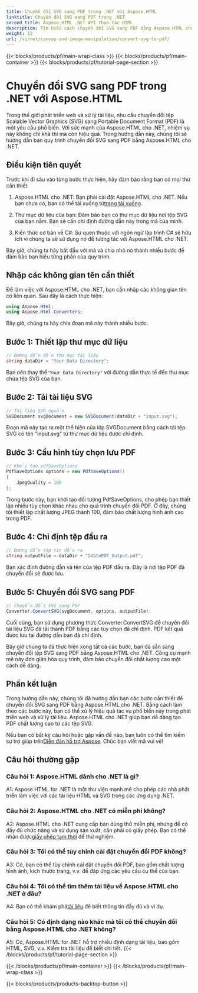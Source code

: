 ```yaml
---
title: Chuyển đổi SVG sang PDF trong .NET với Aspose.HTML
linktitle: Chuyển đổi SVG sang PDF trong .NET
second_title: Aspose.HTML .NET API thao tác HTML
description: Tìm hiểu cách chuyển đổi SVG sang PDF bằng Aspose.HTML cho .NET. Hướng dẫn từng bước chất lượng cao để xử lý tài liệu hiệu quả.
weight: 12
url: /vi/net/canvas-and-image-manipulation/convert-svg-to-pdf/
---
```


{{< blocks/products/pf/main-wrap-class >}}
{{< blocks/products/pf/main-container >}}
{{< blocks/products/pf/tutorial-page-section >}}

# Chuyển đổi SVG sang PDF trong .NET với Aspose.HTML


Trong thế giới phát triển web và xử lý tài liệu, nhu cầu chuyển đổi tệp Scalable Vector Graphics (SVG) sang Portable Document Format (PDF) là một yêu cầu phổ biến. Với sức mạnh của Aspose.HTML cho .NET, nhiệm vụ này không chỉ khả thi mà còn hiệu quả. Trong hướng dẫn này, chúng tôi sẽ hướng dẫn bạn quy trình chuyển đổi SVG sang PDF bằng Aspose.HTML cho .NET. 

## Điều kiện tiên quyết

Trước khi đi sâu vào từng bước thực hiện, hãy đảm bảo rằng bạn có mọi thứ cần thiết:

1.  Aspose.HTML cho .NET: Bạn phải cài đặt Aspose.HTML cho .NET. Nếu bạn chưa có, bạn có thể tải xuống từ[trang tải xuống](https://releases.aspose.com/html/net/).

2. Thư mục dữ liệu của bạn: Đảm bảo bạn có thư mục dữ liệu nơi tệp SVG của bạn nằm. Bạn sẽ cần chỉ định đường dẫn này trong mã của mình.

3. Kiến thức cơ bản về C#: Sự quen thuộc với ngôn ngữ lập trình C# sẽ hữu ích vì chúng ta sẽ sử dụng nó để tương tác với Aspose.HTML cho .NET.

Bây giờ, chúng ta hãy bắt đầu với mã và chia nhỏ nó thành nhiều bước để đảm bảo bạn hiểu từng phần của quy trình.

## Nhập các không gian tên cần thiết

Để làm việc với Aspose.HTML cho .NET, bạn cần nhập các không gian tên có liên quan. Sau đây là cách thực hiện:

```csharp
using Aspose.Html;
using Aspose.Html.Converters;
```

Bây giờ, chúng ta hãy chia đoạn mã này thành nhiều bước.

## Bước 1: Thiết lập thư mục dữ liệu
```csharp
// Đường dẫn đến thư mục tài liệu
string dataDir = "Your Data Directory";
```
 Bạn nên thay thế`"Your Data Directory"` với đường dẫn thực tế đến thư mục chứa tệp SVG của bạn.

## Bước 2: Tải tài liệu SVG
```csharp
// Tài liệu SVG nguồn
SVGDocument svgDocument = new SVGDocument(dataDir + "input.svg");
```
Đoạn mã này tạo ra một thể hiện của lớp SVGDocument bằng cách tải tệp SVG có tên "input.svg" từ thư mục dữ liệu được chỉ định.

## Bước 3: Cấu hình tùy chọn lưu PDF
```csharp
// Khởi tạo pdfSaveOptions
PdfSaveOptions options = new PdfSaveOptions()
{
	JpegQuality = 100
};
```
Trong bước này, bạn khởi tạo đối tượng PdfSaveOptions, cho phép bạn thiết lập nhiều tùy chọn khác nhau cho quá trình chuyển đổi PDF. Ở đây, chúng tôi thiết lập chất lượng JPEG thành 100, đảm bảo chất lượng hình ảnh cao trong PDF.

## Bước 4: Chỉ định tệp đầu ra
```csharp
// Đường dẫn tập tin đầu ra
string outputFile = dataDir + "SVGtoPDF_Output.pdf";
```
Bạn xác định đường dẫn và tên của tệp PDF đầu ra. Đây là nơi tệp PDF đã chuyển đổi sẽ được lưu.

## Bước 5: Chuyển đổi SVG sang PDF
```csharp
// Chuyển đổi SVG sang PDF
Converter.ConvertSVG(svgDocument, options, outputFile);
```
Cuối cùng, bạn sử dụng phương thức Converter.ConvertSVG để chuyển đổi tài liệu SVG đã tải thành PDF bằng các tùy chọn đã chỉ định. PDF kết quả được lưu tại đường dẫn bạn đã chỉ định.

Bây giờ chúng ta đã thực hiện xong tất cả các bước, bạn đã sẵn sàng chuyển đổi tệp SVG sang PDF bằng Aspose.HTML cho .NET. Công cụ mạnh mẽ này đơn giản hóa quy trình, đảm bảo chuyển đổi chất lượng cao một cách dễ dàng.

## Phần kết luận

Trong hướng dẫn này, chúng tôi đã hướng dẫn bạn các bước cần thiết để chuyển đổi SVG sang PDF bằng Aspose.HTML cho .NET. Bằng cách làm theo các bước này, bạn có thể xử lý hiệu quả tác vụ phổ biến này trong phát triển web và xử lý tài liệu. Aspose.HTML cho .NET giúp bạn dễ dàng tạo PDF chất lượng cao từ các tệp SVG.

 Nếu bạn có bất kỳ câu hỏi hoặc gặp vấn đề nào, bạn luôn có thể tìm kiếm sự trợ giúp trên[Diễn đàn hỗ trợ Aspose](https://forum.aspose.com/). Chúc bạn viết mã vui vẻ!

## Câu hỏi thường gặp

### Câu hỏi 1: Aspose.HTML dành cho .NET là gì?

A1: Aspose.HTML for .NET là một thư viện mạnh mẽ cho phép các nhà phát triển làm việc với các tài liệu HTML và SVG trong các ứng dụng .NET.

### Câu hỏi 2: Aspose.HTML cho .NET có miễn phí không?

 A2: Aspose.HTML cho .NET cung cấp bản dùng thử miễn phí, nhưng để có đầy đủ chức năng và sử dụng sản xuất, cần phải có giấy phép. Bạn có thể nhận được[giấy phép tạm thời](https://purchase.aspose.com/temporary-license/) để thử nghiệm.

### Câu hỏi 3: Tôi có thể tùy chỉnh cài đặt chuyển đổi PDF không?

A3: Có, bạn có thể tùy chỉnh cài đặt chuyển đổi PDF, bao gồm chất lượng hình ảnh, kích thước trang, v.v. để đáp ứng các yêu cầu cụ thể của bạn.

### Câu hỏi 4: Tôi có thể tìm thêm tài liệu về Aspose.HTML cho .NET ở đâu?

 A4: Bạn có thể khám phá[tài liệu](https://reference.aspose.com/html/net/) để biết thông tin đầy đủ và ví dụ.

### Câu hỏi 5: Có định dạng nào khác mà tôi có thể chuyển đổi bằng Aspose.HTML cho .NET không?

A5: Có, Aspose.HTML for .NET hỗ trợ nhiều định dạng tài liệu, bao gồm HTML, SVG, v.v. Kiểm tra tài liệu để biết chi tiết.
{{< /blocks/products/pf/tutorial-page-section >}}

{{< /blocks/products/pf/main-container >}}
{{< /blocks/products/pf/main-wrap-class >}}

{{< blocks/products/products-backtop-button >}}
